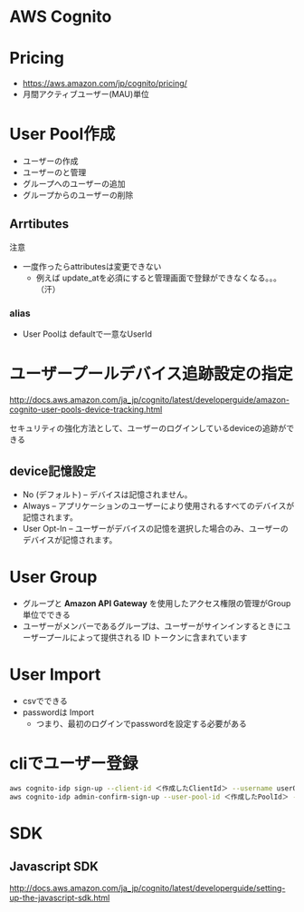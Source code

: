 AWS Cognito
============

# Pricing

+ <https://aws.amazon.com/jp/cognito/pricing/>
+ 月間アクティブユーザー(MAU)単位

# User Pool作成

+ ユーザーの作成
+ ユーザーのと管理
+ グループへのユーザーの追加
+ グループからのユーザーの削除

## Arrtibutes

注意

+ 一度作ったらattributesは変更できない
  +  例えば update_atを必須にすると管理画面で登録ができなくなる。。。（汗）

### alias

+ User Poolは defaultで一意なUserId

# ユーザープールデバイス追跡設定の指定

<http://docs.aws.amazon.com/ja_jp/cognito/latest/developerguide/amazon-cognito-user-pools-device-tracking.html>

セキュリティの強化方法として、ユーザーのログインしているdeviceの追跡ができる

## device記憶設定

+ No (デフォルト) – デバイスは記憶されません。
+ Always – アプリケーションのユーザーにより使用されるすべてのデバイスが記憶されます。
+ User Opt-In – ユーザーがデバイスの記憶を選択した場合のみ、ユーザーのデバイスが記憶されます。

# User Group

+ グループと **Amazon API Gateway** を使用したアクセス権限の管理がGroup単位でできる
+ ユーザーがメンバーであるグループは、ユーザーがサインインするときにユーザープールによって提供される ID トークンに含まれています

# User Import

+ csvでできる
+ passwordは Import
  + つまり、最初のログインでpasswordを設定する必要がある

# cliでユーザー登録

```sh
aws cognito-idp sign-up --client-id ＜作成したClientId＞ --username user01 --password 00000000 --user-attributes Name=email,Value=＜任意のEmailアドレス＞
aws cognito-idp admin-confirm-sign-up --user-pool-id ＜作成したPoolId＞ --username user01
```

# SDK

## Javascript SDK

<http://docs.aws.amazon.com/ja_jp/cognito/latest/developerguide/setting-up-the-javascript-sdk.html>